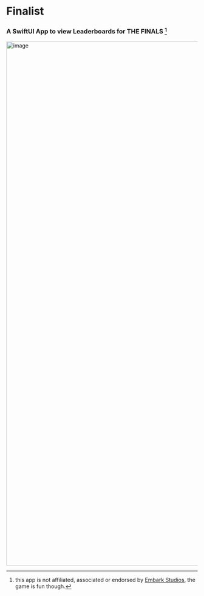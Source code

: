 # Finalist

### A SwiftUI App to view Leaderboards for THE FINALS [^1]

<img width="1377" alt="image" src="https://github.com/user-attachments/assets/d1a4754e-427d-4ea2-8aee-9169d697528a" />

[^1]: this app is not affiliated, associated or endorsed by [Embark Studios](https://github.com/EmbarkStudios), the game is fun though.
